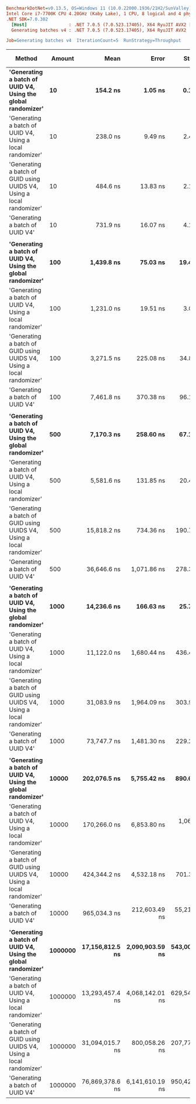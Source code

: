 ``` ini

BenchmarkDotNet=v0.13.5, OS=Windows 11 (10.0.22000.1936/21H2/SunValley)
Intel Core i7-7700K CPU 4.20GHz (Kaby Lake), 1 CPU, 8 logical and 4 physical cores
.NET SDK=7.0.302
  [Host]                : .NET 7.0.5 (7.0.523.17405), X64 RyuJIT AVX2 [AttachedDebugger]
  Generating batches v4 : .NET 7.0.5 (7.0.523.17405), X64 RyuJIT AVX2

Job=Generating batches v4  IterationCount=5  RunStrategy=Throughput  

```
|                                                                Method |  Amount |            Mean |           Error |        StdDev | Ratio | RatioSD |     Gen0 |     Gen1 |     Gen2 |  Allocated | Alloc Ratio |
|---------------------------------------------------------------------- |-------- |----------------:|----------------:|--------------:|------:|--------:|---------:|---------:|---------:|-----------:|------------:|
|          **&#39;Generating a batch of UUID V4, Using the global randomizer&#39;** |      **10** |        **154.2 ns** |         **1.05 ns** |       **0.16 ns** |  **0.21** |    **0.00** |   **0.0439** |        **-** |        **-** |      **184 B** |        **1.00** |
|             &#39;Generating a batch of UUID V4, Using a local randomizer&#39; |      10 |        238.0 ns |         9.49 ns |       2.46 ns |  0.33 |    0.00 |   0.0610 |        - |        - |      256 B |        1.39 |
| &#39;Generating a batch of GUID using UUIDS V4, Using a local randomizer&#39; |      10 |        484.6 ns |        13.83 ns |       2.14 ns |  0.66 |    0.00 |   0.1183 |        - |        - |      496 B |        2.70 |
|                                       &#39;Generating a batch of UUID V4&#39; |      10 |        731.9 ns |        16.07 ns |       4.17 ns |  1.00 |    0.00 |   0.0439 |        - |        - |      184 B |        1.00 |
|                                                                       |         |                 |                 |               |       |         |          |          |          |            |             |
|          **&#39;Generating a batch of UUID V4, Using the global randomizer&#39;** |     **100** |      **1,439.8 ns** |        **75.03 ns** |      **19.49 ns** |  **0.19** |    **0.00** |   **0.3872** |        **-** |        **-** |     **1624 B** |        **1.00** |
|             &#39;Generating a batch of UUID V4, Using a local randomizer&#39; |     100 |      1,231.0 ns |        19.51 ns |       3.02 ns |  0.17 |    0.00 |   0.4044 |        - |        - |     1696 B |        1.04 |
| &#39;Generating a batch of GUID using UUIDS V4, Using a local randomizer&#39; |     100 |      3,271.5 ns |       225.08 ns |      34.83 ns |  0.44 |    0.01 |   0.8049 |        - |        - |     3376 B |        2.08 |
|                                       &#39;Generating a batch of UUID V4&#39; |     100 |      7,461.8 ns |       370.38 ns |      96.19 ns |  1.00 |    0.00 |   0.3815 |        - |        - |     1624 B |        1.00 |
|                                                                       |         |                 |                 |               |       |         |          |          |          |            |             |
|          **&#39;Generating a batch of UUID V4, Using the global randomizer&#39;** |     **500** |      **7,170.3 ns** |       **258.60 ns** |      **67.16 ns** |  **0.20** |    **0.00** |   **1.9150** |        **-** |        **-** |     **8024 B** |        **1.00** |
|             &#39;Generating a batch of UUID V4, Using a local randomizer&#39; |     500 |      5,581.6 ns |       131.85 ns |      20.40 ns |  0.15 |    0.00 |   1.9302 |        - |        - |     8096 B |        1.01 |
| &#39;Generating a batch of GUID using UUIDS V4, Using a local randomizer&#39; |     500 |     15,818.2 ns |       734.36 ns |     190.71 ns |  0.43 |    0.01 |   3.8452 |        - |        - |    16176 B |        2.02 |
|                                       &#39;Generating a batch of UUID V4&#39; |     500 |     36,646.6 ns |     1,071.86 ns |     278.36 ns |  1.00 |    0.00 |   1.8921 |        - |        - |     8024 B |        1.00 |
|                                                                       |         |                 |                 |               |       |         |          |          |          |            |             |
|          **&#39;Generating a batch of UUID V4, Using the global randomizer&#39;** |    **1000** |     **14,236.6 ns** |       **166.63 ns** |      **25.79 ns** |  **0.19** |    **0.00** |   **3.8147** |        **-** |        **-** |    **16024 B** |        **1.00** |
|             &#39;Generating a batch of UUID V4, Using a local randomizer&#39; |    1000 |     11,122.0 ns |     1,680.44 ns |     436.40 ns |  0.15 |    0.01 |   3.8452 |        - |        - |    16096 B |        1.00 |
| &#39;Generating a batch of GUID using UUIDS V4, Using a local randomizer&#39; |    1000 |     31,083.9 ns |     1,964.09 ns |     303.94 ns |  0.42 |    0.00 |   7.6904 |        - |        - |    32176 B |        2.01 |
|                                       &#39;Generating a batch of UUID V4&#39; |    1000 |     73,747.7 ns |     1,481.30 ns |     229.23 ns |  1.00 |    0.00 |   3.7842 |        - |        - |    16024 B |        1.00 |
|                                                                       |         |                 |                 |               |       |         |          |          |          |            |             |
|          **&#39;Generating a batch of UUID V4, Using the global randomizer&#39;** |   **10000** |    **202,076.5 ns** |     **5,755.42 ns** |     **890.66 ns** |  **0.21** |    **0.01** |  **49.8047** |  **49.8047** |  **49.8047** |   **160041 B** |        **1.00** |
|             &#39;Generating a batch of UUID V4, Using a local randomizer&#39; |   10000 |    170,266.0 ns |     6,853.80 ns |   1,060.63 ns |  0.18 |    0.01 |  49.8047 |  49.8047 |  49.8047 |   160113 B |        1.00 |
| &#39;Generating a batch of GUID using UUIDS V4, Using a local randomizer&#39; |   10000 |    424,344.2 ns |     4,532.18 ns |     701.36 ns |  0.44 |    0.03 |  99.6094 |  99.6094 |  99.6094 |   320210 B |        2.00 |
|                                       &#39;Generating a batch of UUID V4&#39; |   10000 |    965,034.3 ns |   212,603.49 ns |  55,212.45 ns |  1.00 |    0.00 |  49.8047 |  49.8047 |  49.8047 |   160041 B |        1.00 |
|                                                                       |         |                 |                 |               |       |         |          |          |          |            |             |
|          **&#39;Generating a batch of UUID V4, Using the global randomizer&#39;** | **1000000** | **17,156,812.5 ns** | **2,090,903.59 ns** | **543,001.02 ns** |  **0.22** |    **0.01** | **375.0000** | **375.0000** | **375.0000** | **16000158 B** |        **1.00** |
|             &#39;Generating a batch of UUID V4, Using a local randomizer&#39; | 1000000 | 13,293,457.4 ns | 4,068,142.01 ns | 629,549.48 ns |  0.17 |    0.01 | 312.5000 | 312.5000 | 312.5000 | 16000202 B |        1.00 |
| &#39;Generating a batch of GUID using UUIDS V4, Using a local randomizer&#39; | 1000000 | 31,094,015.7 ns |   800,058.26 ns | 207,772.59 ns |  0.40 |    0.01 | 357.1429 | 357.1429 | 357.1429 | 32000327 B |        2.00 |
|                                       &#39;Generating a batch of UUID V4&#39; | 1000000 | 76,869,378.6 ns | 6,141,610.19 ns | 950,420.98 ns |  1.00 |    0.00 | 428.5714 | 428.5714 | 428.5714 | 16000230 B |        1.00 |
